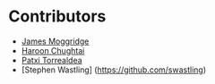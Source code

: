 # Contributors

* [James Moggridge](https://github.com/jcmoggridge)
* [Haroon Chughtai](https://github.com/hchughtai)
* [Patxi Torrealdea](https://github.com/papomail)
* [Stephen Wastling] (https://github.com/swastling)

